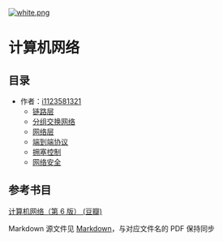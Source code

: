 [![white.png](https://i.loli.net/2019/04/11/5cae134487910.png)](https://github.com/i1123581321/NJU-open-resource)

# 计算机网络

## 目录

* 作者：[i1123581321](https://github.com/i1123581321)
  * [链路层](./notes/link_layer.pdf)
  * [分组交换网络](./notes/packet_switch_networks.pdf)
  * [网络层](./notes/internetworking.pdf)
  * [端到端协议](./notes/end-to-end_protocol.pdf)
  * [拥塞控制](./notes/congestion_control.pdf)
  * [网络安全](./notes/network_security.pdf)

## 参考书目

[计算机网络（第 6 版） (豆瓣)](https://book.douban.com/subject/26176870/)

Markdown 源文件见 [Markdown](https://github.com/i1123581321/NJU-open-resource/tree/master/computer_network/notes/markdown)，与对应文件名的 PDF 保持同步